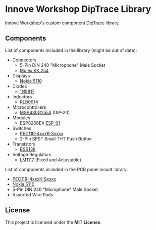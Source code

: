 # Innove Workshop DipTrace Library

[Innove Workshop](http://innoveworkshop.com/)'s custom component [DipTrace](https://diptrace.com) library.


## Components

List of components included in the library (might be out of date):

  - Connectors
    - 5-Pin DIN 240 "Microphone" Male Socket
    - [Molex KK 254](https://www.molex.com/molex/products/family/kk_254_rpc_connector_system)
  - Displays
    - [Nokia 5110](https://www.sparkfun.com/products/10168)
  - Diodes
    - [1N5817](https://www.st.com/en/diodes-and-rectifiers/1n5817.html)
  - Inductors
    - [RLB0914](https://www.bourns.com/docs/Product-Datasheets/rlb.pdf)
  - Microcontrollers
    - [MSP430G2553](http://www.ti.com/lit/ds/symlink/msp430g2253.pdf) (DIP-20)
  - Modules
    - ESP8266EX [ESP-01](https://www.sparkfun.com/products/13678)
  - Switches
    - [PEC11R-4xxxK-Sxxxx](http://www.bourns.com/docs/Product-Datasheets/pec11R.pdf)
    - 2-Pin SPST Small THT Push Button
  - Transistors
    - [BSS138](http://www.onsemi.com/pub/Collateral/BSS138-D.PDF)
  - Voltage Regulators
    - [LM1117](http://www.ti.com/lit/ds/symlink/lm1117.pdf) (Fixed and Adjustable)

List of components included in the PCB panel mount library:

  - [PEC11R-4xxxK-Sxxxx](http://www.bourns.com/docs/Product-Datasheets/pec11R.pdf)
  - [Nokia 5110](https://www.sparkfun.com/products/10168)
  - 5-Pin DIN 240 "Microphone" Male Socket
  - Assorted Wire Pads


## License

This project is licensed under the **MIT License**.
